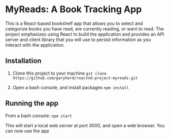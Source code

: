 # MyReads: A Book Tracking App

This is a React-based bookshelf app that allows you to select and categorize books you have read, are currently reading, or want to read. The project emphasizes using React to build the application and provides an API server and client library that you will use to persist information as you interact with the application.

## Installation
1) Clone this project to your machine
`git clone https://github.com/garyherd/reactnd-project-myreads.git`

2) Open a bash console, and install packages
`npm install`


## Running the app
From a bash console:
`npm start`

This will start a local web server at port 3000, and open a web browser. You can now use the app
